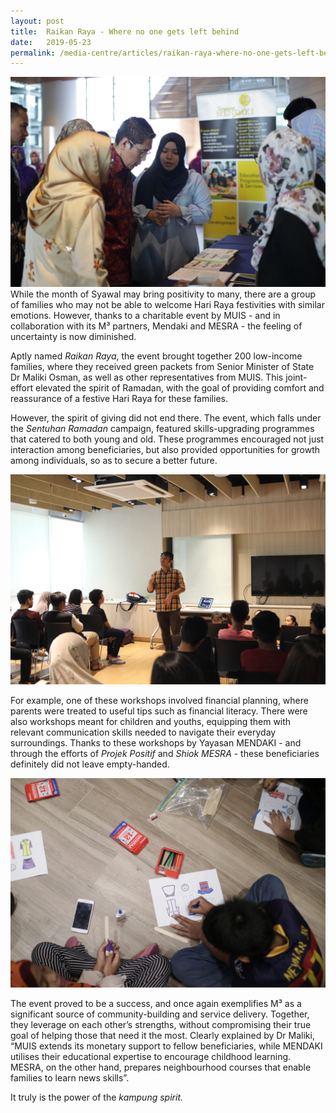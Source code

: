 ```yaml
---
layout: post
title:  Raikan Raya - Where no one gets left behind  
date:   2019-05-23
permalink: /media-centre/articles/raikan-raya-where-no-one-gets-left-behind
---
```


![Raikan Raya. Where no one gets left behind](/images/articles/raikan-raya-1.jpg)
While the month of Syawal may bring positivity to many, there are a group of families who may not be able to welcome Hari Raya festivities with similar emotions. However, thanks to a charitable event by MUIS - and in collaboration with its M³ partners, Mendaki and MESRA - the feeling of uncertainty is now diminished. 

Aptly named *Raikan Raya*, the event brought together 200 low-income families, where they received green packets from Senior Minister of State Dr Maliki Osman, as well as other representatives from MUIS. This joint-effort elevated the spirit of Ramadan, with the goal of providing comfort and reassurance of a festive Hari Raya for these families. 

However, the spirit of giving did not end there. The event, which falls under the *Sentuhan Ramadan* campaign, featured skills-upgrading programmes that catered to both young and old. These programmes encouraged not just interaction among beneficiaries, but also provided opportunities for growth among individuals, so as to secure a better future. 

![Raikan Raya. Where no one gets left behind](/images/articles/raikan-raya-2.jpg)

For example, one of these workshops involved financial planning, where parents were treated to useful tips such as financial literacy. There were also workshops meant for children and youths, equipping them with relevant communication skills needed to navigate their everyday surroundings. Thanks to these workshops by Yayasan MENDAKI - and through the efforts of *Projek Positif* and *Shiok MESRA* - these beneficiaries definitely did not leave empty-handed.

![Raikan Raya. Where no one gets left behind](/images/articles/raikan-raya-3.jpg)

The event proved to be a success, and once again exemplifies M³ as a significant source of community-building and service delivery. Together, they leverage on each other’s strengths, without compromising their true goal of helping those that need it the most. Clearly explained by Dr Maliki, “MUIS extends its monetary support to fellow beneficiaries, while MENDAKI utilises their educational expertise to encourage childhood learning. MESRA, on the other hand, prepares neighbourhood courses that enable families to learn news skills”.

It truly is the power of the *kampung spirit.* 
